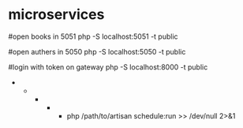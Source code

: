 # microservices

#open books in 5051
php -S localhost:5051 -t public


#open authers in 5050
php -S localhost:5050 -t public


#login with token on gateway
php -S localhost:8000 -t public

* * * * * php /path/to/artisan schedule:run >> /dev/null 2>&1
